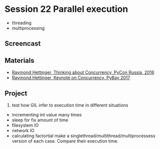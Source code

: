 # Session 22 Parallel execution
- threading
- multiprocessing

## Screencast

## Materials

- [Raymond Hettinger, Thinking about Concurrency, PyCon Russia, 2016](https://www.youtube.com/watch?v=Bv25Dwe84g0)
- [Raymond Hettinger, Keynote on Concurrency, PyBay 2017](https://www.youtube.com/watch?v=9zinZmE3Ogk)


## Project
1. test how GIL infer to execution time in different situations
  * incrementing int value many times
  * sleep for fix amount of time
  * filesystem IO
  * network IO
  * calculating factortial
  make a singlethread/multithread/multiprocessess version of each case. Compare their execution time.